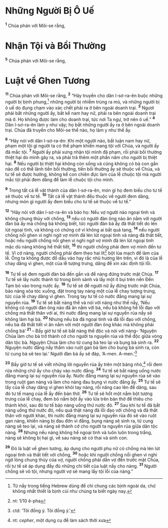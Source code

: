 # Những Người Bị Ô Uế
<sup><b>1</b></sup> Chúa phán với Môi-se rằng, 
# Nhận Tội và Bồi Thường
<sup><b>5</b></sup> Chúa phán với Môi-se rằng, 
# Luật về Ghen Tương
<sup><b>11</b></sup> Chúa phán với Môi-se rằng, <sup><b>2</b></sup> “Hãy truyền cho dân I-sơ-ra-ên buộc những người bị bịnh phung,[^1] những người bị nhiễm trùng ra mủ, và những người bị ô uế do đụng chạm vào xác chết phải ra ở bên ngoài doanh trại. <sup><b>3</b></sup> Ngươi phải bắt những người ấy, bất kể nam hay nữ, phải ra bên ngoài doanh trại mà ở. Họ không được làm cho doanh trại, tức nơi Ta ngự, trở nên ô uế.” <sup><b>4</b></sup> Dân I-sơ-ra-ên làm y như vậy; họ bắt những người ấy ra ở bên ngoài doanh trại. Chúa đã truyền cho Môi-se thể nào, họ làm y như thế ấy.

<sup><b>6</b></sup> “Hãy nói với dân I-sơ-ra-ên: Khi một người nào, bất luận nam hay nữ, phạm một tội gì người ta có thể phạm khiến mang tội với Chúa, và người ấy đã mắc tội. <sup><b>7</b></sup> Người ấy phải xưng nhận tội mình đã phạm, rồi phải bồi thường thiệt hại do mình gây ra, và phải trả thêm một phần năm cho người bị thiệt hại. <sup><b>8</b></sup> Nếu người bị thiệt hại không còn sống và cũng không có bà con gần nào để có thể lãnh tiền bồi thường, tiền bồi thường ấy sẽ thuộc về Chúa, và tư tế sẽ được hưởng, không kể con chiên đực làm của lễ chuộc tội mà người mắc tội phải đem dâng để làm lễ chuộc tội cho mình.

<sup><b>9</b></sup> Trong tất cả lễ vật thánh của dân I-sơ-ra-ên, món gì họ đem biếu cho tư tế sẽ thuộc về tư tế. <sup><b>10</b></sup> Tất cả lễ vật thánh đều thuộc về người đem dâng, nhưng món gì người ấy đem biếu cho tư tế sẽ thuộc về tư tế.”

<sup><b>12</b></sup> “Hãy nói với dân I-sơ-ra-ên và bảo họ: Nếu vợ người nào ngoại tình và không chung thủy với chồng, <sup><b>13</b></sup> nếu có người đàn ông nào ăn nằm với người đàn bà ấy mà chồng bà không biết, tức người đàn bà ấy đã thất tiết do lén lút ngoại tình, và không có chứng cớ vì không ai bắt quả tang, <sup><b>14</b></sup> nếu người chồng nổi ghen vì nghi ngờ vợ mình đã lén lút ngoại tình và nàng đã thất tiết, hoặc nếu người chồng nổi ghen vì nghi ngờ vợ mình đã lén lút ngoại tình mặc dù nàng không hề thất tiết, <sup><b>15</b></sup> thì người chồng phải đem vợ mình đến tư tế. Vì cớ nàng, người chồng phải đem theo hai lít[^2] bột lúa mạch để làm của lễ. Ông ta không được đổ dầu vào hay rắc nhũ hương lên trên, vì đó là của lễ chay dâng vì ghen, một của lễ tượng trưng, dâng để xin xác định tội lỗi.

<sup><b>16</b></sup> Tư tế sẽ đem người đàn bà đến gần và để nàng đứng trước mặt Chúa. <sup><b>17</b></sup> Tư tế sẽ lấy nước thánh từ trong bình sành và lấy một ít bụi trên nền Ðền Tạm bỏ vào trong nước ấy. <sup><b>18</b></sup> Tư tế sẽ để người nữ ấy đứng trước mặt Chúa, bảo nàng xõa tóc xuống, đặt trong tay nàng một của lễ chay tượng trưng, tức của lễ chay dâng vì ghen. Trong tay tư tế có nước đắng mang lại sự nguyền rủa. <sup><b>19</b></sup> Tư tế sẽ bắt nàng thề và nói với nàng như thế nầy, ‘Nếu không có người đàn ông nào đã ăn nằm với bà, nếu bà không hề lỗi đạo với chồng mà thất thân với ai, thì nước đắng mang lại sự nguyền rủa nầy sẽ không làm hại bà. <sup><b>20</b></sup> Nhưng nếu bà đã ngoại tình và đã lỗi đạo với chồng, nếu bà đã thất tiết vì ăn nằm với một người đàn ông khác mà không phải chồng bà’ <sup><b>21</b></sup> – Bấy giờ tư tế sẽ bắt nàng thề độc và nói với nàng– ‘Nguyện Chúa làm cho bà trở thành cớ cho người ta nguyền rủa và thề độc giữa vòng dân tộc bà. Nguyện Chúa làm cho tử cung bà teo lại và bụng bà sình ra. <sup><b>22</b></sup> Nguyện nước đắng nầy thấm vào ruột gan bà làm cho bụng bà sình ra, còn tử cung bà sẽ teo lại.’ Người đàn bà ấy sẽ đáp, ‘A-men. A-men.’[^3]

<sup><b>23</b></sup> Bấy giờ tư tế sẽ viết những lời nguyền rủa ấy trên một bảng nhỏ,[^4] rồi đem rửa những chữ ấy cho chảy vào nước đắng. <sup><b>24</b></sup> Tư tế sẽ bắt nàng uống nước đắng mang lại sự nguyền rủa ấy. Nước đắng mang lại sự nguyền rủa sẽ vào trong ruột gan nàng và làm cho nàng đau bụng vì nước đắng ấy. <sup><b>25</b></sup> Tư tế sẽ lấy của lễ chay dâng vì ghen khỏi tay nàng, rồi nâng cao lên để dâng, sau đó tư tế mang của lễ ấy đến bàn thờ. <sup><b>26</b></sup> Tư tế sẽ hốt một nắm bột tượng trưng của lễ chay, đem bỏ nắm bột ấy vào lửa trên bàn thờ để thiêu cho thành khói, sau đó tư tế bảo nàng uống thứ nước đó. <sup><b>27</b></sup> Sau khi tư tế đã bắt nàng uống thứ nước đó, nếu quả thật nàng đã lỗi đạo với chồng và đã thất thân với người khác, thì nước đắng mang lại sự nguyền rủa đó sẽ vào ruột gan nàng, khiến nàng bị đau đớn vì đắng, bụng nàng sẽ sình ra, tử cung nàng sẽ teo lại, và nàng sẽ thành cớ cho người ta nguyền rủa giữa dân tộc nàng. <sup><b>28</b></sup> Nhưng nếu nàng không hề ngoại tình và luôn luôn trong trắng, nàng sẽ không bị hại gì, về sau nàng sẽ có thai và sinh con.

<sup><b>29</b></sup> Ðó là luật về ghen tương, áp dụng cho người phụ nữ có chồng mà lén lút ngoại tình và thất tiết với chồng, <sup><b>30</b></sup> hoặc khi người chồng nổi ghen vì nghi ngờ lòng chung thủy của vợ, người chồng phải dẫn vợ đến trước mặt Chúa, rồi tư tế sẽ áp dụng đầy đủ những chi tiết của luật nầy cho nàng. <sup><b>31</b></sup> Người chồng sẽ vô tội, nhưng người vợ sẽ mang lấy tội lỗi của nàng.”

[^1]: Từ nầy trong tiếng Hebrew dùng để chỉ chung các bịnh ngoài da, chứ không nhất thiết là bịnh cùi như chúng ta biết ngày nay.
[^2]: nt: 1/10 ê-pha
[^3]: ctd: ‘Tôi đồng ý. Tôi đồng ý.’
[^4]: nt: *cepher*, một dụng cụ để làm sách thời xưa